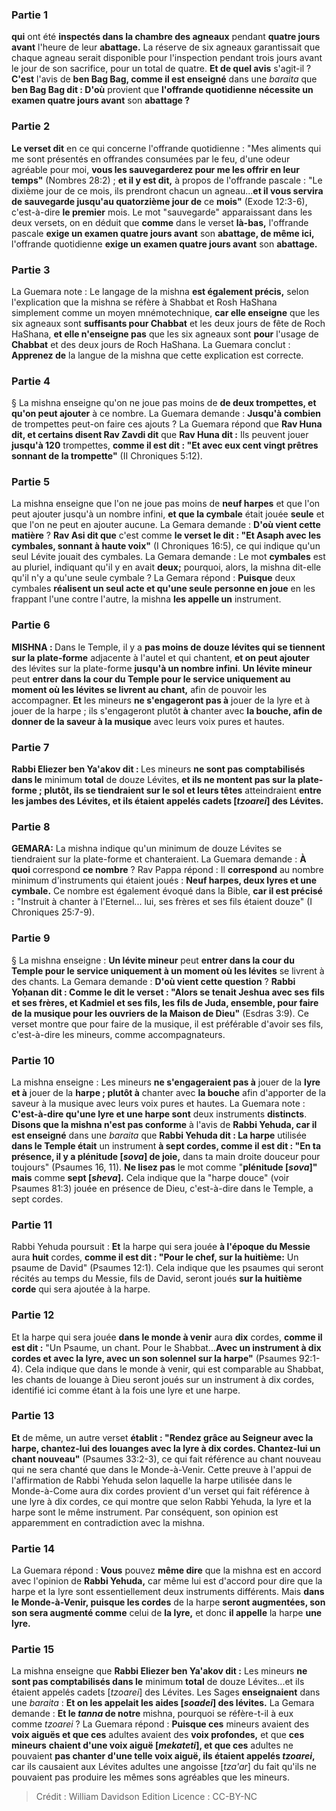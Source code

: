 
### Partie 1
<b>qui</b> ont été <b>inspectés dans la chambre des agneaux</b> pendant <b>quatre jours avant</b> l'heure de leur <b>abattage.</b> La réserve de six agneaux garantissait que chaque agneau serait disponible pour l'inspection pendant trois jours avant le jour de son sacrifice, pour un total de quatre. <b>Et de quel avis</b> s'agit-il ? <b>C'est</b> l'avis de <b>ben Bag Bag, comme il est enseigné</b> dans une <i>baraita</i> que <b>ben Bag Bag dit : D'où</b> provient que <b>l'offrande quotidienne nécessite un examen quatre jours avant</b> son <b>abattage ?</b>

### Partie 2
<b>Le verset dit</b> en ce qui concerne l'offrande quotidienne : "Mes aliments qui me sont présentés en offrandes consumées par le feu, d'une odeur agréable pour moi, <b>vous les sauvegarderez pour me les offrir en leur temps"</b> (Nombres 28:2) ; <b>et il y est dit,</b> à propos de l'offrande pascale : "Le dixième jour de ce mois, ils prendront chacun un agneau...<b>et il vous servira de sauvegarde jusqu'au quatorzième jour de</b> ce <b>mois"</b> (Exode 12:3-6), c'est-à-dire <b>le premier</b> mois. Le mot "sauvegarde" apparaissant dans les deux versets, on en déduit que <b>comme</b> dans le verset <b>là-bas,</b> l'offrande pascale <b>exige un examen quatre jours avant</b> son <b>abattage, de même ici,</b> l'offrande quotidienne <b>exige un examen quatre jours avant</b> son <b>abattage.</b>

### Partie 3
La Guemara note : Le langage de la mishna <b>est également précis,</b> selon l'explication que la mishna se réfère à Shabbat et Rosh HaShana simplement comme un moyen mnémotechnique, <b>car elle enseigne</b> que les six agneaux sont <b>suffisants pour Chabbat</b> et les deux jours de fête de Roch HaShana, <b>et elle n'enseigne pas</b> que les six agneaux sont <b>pour</b> l'usage de <b>Chabbat</b> et des deux jours de Roch HaShana. La Guemara conclut : <b>Apprenez de</b> la langue de la mishna que cette explication est correcte.

### Partie 4
§ La mishna enseigne qu'on ne joue pas moins de <b>de deux trompettes, et qu'on peut ajouter</b> à ce nombre. La Guemara demande : <b>Jusqu'à combien</b> de trompettes peut-on faire ces ajouts ? La Guemara répond que <b>Rav Huna dit, et certains disent Rav Zavdi dit</b> que <b>Rav Huna dit :</b> Ils peuvent jouer <b>jusqu'à 120</b> trompettes, <b>comme il est dit : "Et avec eux cent vingt prêtres sonnant de la trompette"</b> (II Chroniques 5:12).

### Partie 5
La mishna enseigne que l'on ne joue pas moins de <b>neuf harpes</b> et que l'on peut ajouter jusqu'à un nombre infini, <b>et que la cymbale</b> était jouée <b>seule</b> et que l'on ne peut en ajouter aucune. La Gemara demande : <b>D'où vient cette matière</b> ? <b>Rav Asi dit que</b> c'est comme <b>le verset le dit : "Et Asaph avec les cymbales, sonnant à haute voix"</b> (I Chroniques 16:5), ce qui indique qu'un seul Lévite jouait des cymbales. La Gemara demande : Le mot <b>cymbales</b> est au pluriel, indiquant qu'il y en avait <b>deux;</b> pourquoi, alors, la mishna dit-elle qu'il n'y a qu'une seule cymbale ? La Gemara répond : <b>Puisque</b> deux cymbales <b>réalisent un seul acte et qu'une seule personne en joue</b> en les frappant l'une contre l'autre, la mishna <b>les appelle un</b> instrument.

### Partie 6
<strong>MISHNA : </strong>Dans le Temple, il y a <b>pas moins de douze lévites qui se tiennent sur la plate-forme</b> adjacente à l'autel et qui chantent, <b>et on peut ajouter</b> des lévites sur la plate-forme <b>jusqu'à un nombre infini</b>. <b>Un lévite mineur</b> peut <b>entrer dans la cour du Temple pour le service uniquement au moment où les lévites se livrent au chant,</b> afin de pouvoir les accompagner. <b>Et</b> les mineurs <b>ne s'engageront pas à</b> jouer de la lyre et à</b> jouer de la harpe ; ils s'engageront plutôt <b>à</b> chanter avec <b>la bouche, afin de donner de la saveur à la musique</b> avec leurs voix pures et hautes.

### Partie 7
<b>Rabbi Eliezer ben Ya'akov dit : </b> Les mineurs <b>ne sont pas comptabilisés dans le</b> minimum <b>total</b> de douze Lévites, <b>et ils ne montent pas sur la plate-forme ; plutôt, ils se tiendraient sur le sol et leurs têtes</b> atteindraient <b>entre les jambes des Lévites, et ils étaient appelés cadets [<i>tzoarei</i>] des Lévites.</b>

### Partie 8
<strong>GEMARA:</strong> La mishna indique qu'un minimum de douze Lévites se tiendraient sur la plate-forme et chanteraient. La Guemara demande : <b>À quoi</b> correspond <b>ce nombre</b> ? Rav Pappa répond :</b> Il <b>correspond</b> au nombre minimum d'instruments qui étaient joués : <b>Neuf harpes, deux lyres et une cymbale.</b> Ce nombre est également évoqué dans la Bible, <b>car il est précisé :</b> "Instruit à chanter à l'Eternel...</b> lui, ses frères et ses fils étaient douze"</b> (I Chroniques 25:7-9).

### Partie 9
§ La mishna enseigne : <b>Un lévite mineur</b> peut <b>entrer dans la cour du Temple pour le service uniquement à un moment où les lévites</b> se livrent à des chants. La Gemara demande : <b>D'où vient cette question</b> ? <b>Rabbi Yoḥanan dit : Comme le dit le verset : "Alors se tenait Jeshua avec ses fils et ses frères, et Kadmiel et ses fils, les fils de Juda, ensemble, pour faire de la musique pour les ouvriers de la Maison de Dieu"</b> (Esdras 3:9). Ce verset montre que pour faire de la musique, il est préférable d'avoir ses fils, c'est-à-dire les mineurs, comme accompagnateurs.

### Partie 10
La mishna enseigne : Les mineurs <b>ne s'engageraient pas à</b> jouer de la <b>lyre et à</b> jouer de la <b>harpe ; plutôt à</b> chanter avec <b>la bouche</b> afin d'apporter de la saveur à la musique avec leurs voix pures et hautes. La Guemara note : <b>C'est-à-dire qu'une lyre et une harpe sont</b> deux instruments <b>distincts</b>. <b>Disons que la mishna n'est pas conforme</b> à l'avis de <b>Rabbi Yehuda, car il est enseigné</b> dans une <i>baraita</i> que <b>Rabbi Yehuda dit : La harpe</b> utilisée <b>dans le Temple était</b> un instrument <b>à sept cordes, comme il est dit : "En ta présence, il y a plénitude [<i>sova</i>] de joie,</b> dans ta main droite douceur pour toujours" (Psaumes 16, 11). <b>Ne lisez pas</b> le mot comme "<b>plénitude [<i>sova</i>]" mais</b> comme <b>sept [<i>sheva</i>].</b> Cela indique que la "harpe douce" (voir Psaumes 81:3) jouée en présence de Dieu, c'est-à-dire dans le Temple, a sept cordes.

### Partie 11
Rabbi Yehuda poursuit : <b>Et</b> la harpe qui sera jouée <b>à l'époque du Messie</b> aura <b>huit</b> cordes, <b>comme il est dit : "Pour le chef, sur la huitième:</b> Un psaume de David" (Psaumes 12:1). Cela indique que les psaumes qui seront récités au temps du Messie, fils de David, seront joués <b>sur la huitième corde</b> qui sera ajoutée à la harpe.

### Partie 12
Et la harpe qui sera jouée <b>dans le monde à venir</b> aura <b>dix</b> cordes, <b>comme il est dit :</b> "Un Psaume, un chant. Pour le Shabbat...<b>Avec un instrument à dix cordes et avec la lyre, avec un son solennel sur la harpe"</b> (Psaumes 92:1-4). Cela indique que dans le monde à venir, qui est comparable au Shabbat, les chants de louange à Dieu seront joués sur un instrument à dix cordes, identifié ici comme étant à la fois une lyre et une harpe.

### Partie 13
<b>Et</b> de même, un autre verset <b>établit : "Rendez grâce au Seigneur avec la harpe, chantez-lui des louanges avec la lyre à dix cordes. Chantez-lui un chant nouveau"</b> (Psaumes 33:2-3), ce qui fait référence au chant nouveau qui ne sera chanté que dans le Monde-à-Venir. Cette preuve à l'appui de l'affirmation de Rabbi Yehuda selon laquelle la harpe utilisée dans le Monde-à-Come aura dix cordes provient d'un verset qui fait référence à une lyre à dix cordes, ce qui montre que selon Rabbi Yehuda, la lyre et la harpe sont le même instrument. Par conséquent, son opinion est apparemment en contradiction avec la mishna.

### Partie 14
La Guemara répond : <b>Vous</b> pouvez <b>même dire</b> que la mishna est en accord avec l'opinion de <b>Rabbi Yehuda,</b> car même lui est d'accord pour dire que la harpe et la lyre sont essentiellement deux instruments différents. Mais <b>dans le Monde-à-Venir, puisque les cordes</b> de la harpe <b>seront augmentées, son son sera augmenté comme</b> celui de <b>la lyre,</b> et donc <b>il appelle</b> la harpe <b>une lyre.</b>

### Partie 15
La mishna enseigne que <b>Rabbi Eliezer ben Ya'akov dit :</b> Les mineurs <b>ne sont pas comptabilisés dans le</b> minimum <b>total</b> de douze Lévites...et ils étaient appelés cadets [<i>tzoarei</i>] des Lévites. Les Sages <b>enseignaient</b> dans une <i>baraita</i> : <b>Et on les appelait les aides [<i>soadei</i>] des lévites.</b> La Gemara demande : <b>Et le <i>tanna</i> de notre</b> mishna, pourquoi se réfère-t-il à eux comme <i>tzoarei</i> ? La Guemara répond : <b>Puisque ces</b> mineurs avaient des <b>voix aiguës et que ces</b> adultes avaient des <b>voix profondes,</b> et que <b>ces mineurs</b> <b>chaient d'une voix aiguë [<i>mekateti</i>], et que ces</b> adultes ne pouvaient <b>pas chanter d'une telle <b>voix aiguë</b>, ils étaient appelés <i>tzoarei</i>,</b> car ils causaient aux Lévites adultes une angoisse [<i>tza'ar</i>] du fait qu'ils ne pouvaient pas produire les mêmes sons agréables que les mineurs.

>Crédit : William Davidson Edition
>Licence : CC-BY-NC